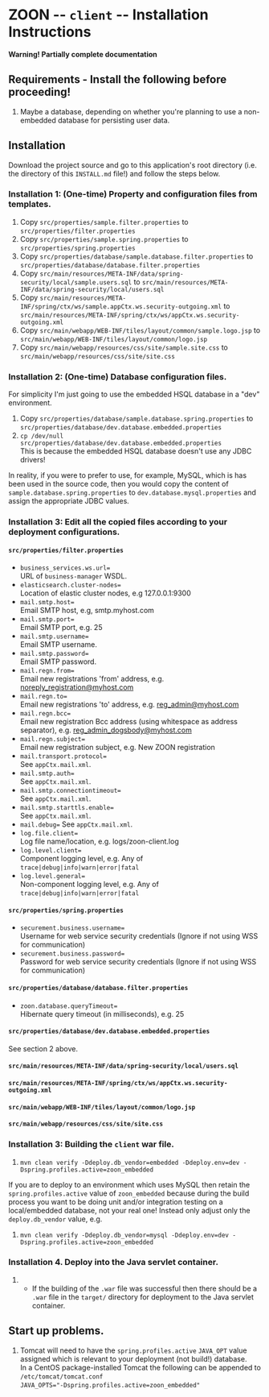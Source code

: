 # ZOON -- `client` -- Installation Instructions

**Warning! Partially complete documentation**

## Requirements - Install the following before proceeding!

 1. Maybe a database, depending on whether you're planning to use a non-embedded database for 
    persisting user data.

## Installation

Download the project source and go to this application's root directory (i.e. the directory of this
`INSTALL.md` file!) and follow the steps below.

### Installation 1: (One-time) Property and configuration files from templates.

 1. Copy `src/properties/sample.filter.properties` to `src/properties/filter.properties`
 1. Copy `src/properties/sample.spring.properties` to `src/properties/spring.properties`
 1. Copy `src/properties/database/sample.database.filter.properties` to
         `src/properties/database/database.filter.properties`
 1. Copy `src/main/resources/META-INF/data/spring-security/local/sample.users.sql` to
         `src/main/resources/META-INF/data/spring-security/local/users.sql`
 1. Copy `src/main/resources/META-INF/spring/ctx/ws/sample.appCtx.ws.security-outgoing.xml` to
         `src/main/resources/META-INF/spring/ctx/ws/appCtx.ws.security-outgoing.xml`
 1. Copy `src/main/webapp/WEB-INF/tiles/layout/common/sample.logo.jsp` to
         `src/main/webapp/WEB-INF/tiles/layout/common/logo.jsp`
 1. Copy `src/main/webapp/resources/css/site/sample.site.css` to
         `src/main/webapp/resources/css/site/site.css`

### Installation 2: (One-time) Database configuration files.

For simplicity I'm just going to use the embedded HSQL database in a "dev" environment.

 1. Copy `src/properties/database/sample.database.spring.properties` to
         `src/properties/database/dev.database.embedded.properties`
 1. `cp /dev/null src/properties/database/dev.database.embedded.properties`  
    This is because the embedded HSQL database doesn't use any JDBC drivers!

In reality, if you were to prefer to use, for example, MySQL, which is has been used in the source
code, then you would copy the content of `sample.database.spring.properties` to
`dev.database.mysql.properties` and assign the appropriate JDBC values.

### Installation 3: Edit all the copied files according to your deployment configurations.

#### `src/properties/filter.properties`

 * `business_services.ws.url=`  
   URL of `business-manager` WSDL.
 * `elasticsearch.cluster-nodes=`  
   Location of elastic cluster nodes, e.g 127.0.0.1:9300
 * `mail.smtp.host=`  
   Email SMTP host, e.g, smtp.myhost.com
 * `mail.smtp.port=`  
   Email SMTP port, e.g. 25
 * `mail.smtp.username=`  
   Email SMTP username.
 * `mail.smtp.password=`  
   Email SMTP password.
 * `mail.regn.from=`  
   Email new registrations 'from' address, e.g. noreply_registration@myhost.com
 * `mail.regn.to=`  
   Email new registrations 'to' address, e.g. reg_admin@myhost.com
 * `mail.regn.bcc=`  
   Email new registration Bcc address (using whitespace as address separator), e.g. reg_admin_dogsbody@myhost.com
 * `mail.regn.subject=`  
   Email new registration subject, e.g. New ZOON registration
 * `mail.transport.protocol=`  
   See `appCtx.mail.xml`.
 * `mail.smtp.auth=`  
   See `appCtx.mail.xml`.
 * `mail.smtp.connectiontimeout=`  
   See `appCtx.mail.xml`.
 * `mail.smtp.starttls.enable=`  
   See `appCtx.mail.xml`.
 * `mail.debug=`
   See `appCtx.mail.xml`.
 * `log.file.client=`  
   Log file name/location, e.g. logs/zoon-client.log
 * `log.level.client=`  
   Component logging level, e.g. Any of `trace|debug|info|warn|error|fatal`
 * `log.level.general=`  
   Non-component logging level, e.g. Any of `trace|debug|info|warn|error|fatal`

#### `src/properties/spring.properties`

 * `securement.business.username=`  
   Username for web service security credentials (Ignore if not using WSS for communication)
 * `securement.business.password=`  
   Password for web service security credentials (Ignore if not using WSS for communication)

#### `src/properties/database/database.filter.properties`

 * `zoon.database.queryTimeout=`  
   Hibernate query timeout (in milliseconds), e.g. 25

#### `src/properties/database/dev.database.embedded.properties`

See section 2 above. 

#### `src/main/resources/META-INF/data/spring-security/local/users.sql`

#### `src/main/resources/META-INF/spring/ctx/ws/appCtx.ws.security-outgoing.xml`

#### `src/main/webapp/WEB-INF/tiles/layout/common/logo.jsp`

#### `src/main/webapp/resources/css/site/site.css`

### Installation 3: Building the `client` war file. 

 1. `mvn clean verify -Ddeploy.db_vendor=embedded -Ddeploy.env=dev -Dspring.profiles.active=zoon_embedded`

If you are to deploy to an environment which uses MySQL then retain the `spring.profiles.active`
value of `zoon_embedded` because during the build process you want to be doing unit and/or 
integration testing on a local/embedded database, not your real one! Instead only adjust only the 
`deploy.db_vendor` value, e.g.

 1. `mvn clean verify -Ddeploy.db_vendor=mysql -Ddeploy.env=dev -Dspring.profiles.active=zoon_embedded`

### Installation 4. Deploy into the Java servlet container.

 1. - If the building of the `.war` file was successful then there should be a `.war` file in the
    `target/` directory for deployment to the Java servlet container.

## Start up problems.

 1. Tomcat will need to have the `spring.profiles.active` `JAVA_OPT` value assigned which is
    relevant to your deployment (not build!) database.  
    In a CentOS package-installed Tomcat the following can be appended to `/etc/tomcat/tomcat.conf`  
    `JAVA_OPTS="-Dspring.profiles.active=zoon_embedded"`